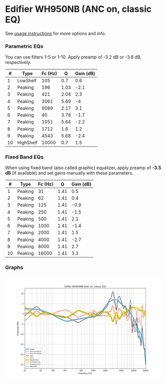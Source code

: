 # Edifier WH950NB (ANC on, classic EQ)
See [usage instructions](https://github.com/jaakkopasanen/AutoEq#usage) for more options and info.

### Parametric EQs
You can use filters 1-5 or 1-10. Apply preamp of -3.2 dB or -3.8 dB, respectively.

|   # | Type      |   Fc (Hz) |    Q |   Gain (dB) |
|-----|-----------|-----------|------|-------------|
|   1 | LowShelf  |       105 | 0.7  |         0.6 |
|   2 | Peaking   |       196 | 1.03 |        -2.1 |
|   3 | Peaking   |       421 | 2.04 |         2.3 |
|   4 | Peaking   |      3061 | 5.69 |        -4   |
|   5 | Peaking   |      9089 | 2.17 |         3.1 |
|   6 | Peaking   |        40 | 3.78 |        -1.7 |
|   7 | Peaking   |      1051 | 5.64 |        -2.2 |
|   8 | Peaking   |      1712 | 1.6  |         1.2 |
|   9 | Peaking   |      4543 | 5.68 |        -2.4 |
|  10 | HighShelf |     10000 | 0.7  |         1.5 |

### Fixed Band EQs
When using fixed band (also called graphic) equalizer, apply preamp of **-3.5 dB** (if available) and set gains manually with these parameters.

|   # | Type    |   Fc (Hz) |    Q |   Gain (dB) |
|-----|---------|-----------|------|-------------|
|   1 | Peaking |        31 | 1.41 |         0.5 |
|   2 | Peaking |        62 | 1.41 |         0.4 |
|   3 | Peaking |       125 | 1.41 |        -0.9 |
|   4 | Peaking |       250 | 1.41 |        -1.5 |
|   5 | Peaking |       500 | 1.41 |         2.1 |
|   6 | Peaking |      1000 | 1.41 |        -1.4 |
|   7 | Peaking |      2000 | 1.41 |         1.5 |
|   8 | Peaking |      4000 | 1.41 |        -2.7 |
|   9 | Peaking |      8000 | 1.41 |         2.7 |
|  10 | Peaking |     16000 | 1.41 |         3.3 |

### Graphs
![](./Edifier%20WH950NB%20(ANC%20on,%20classic%20EQ).png)
